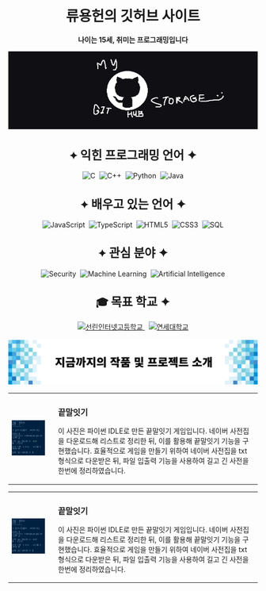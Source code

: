 <h1 align="center">류용헌의 깃허브 사이트</h1>

<p align="center">
  <strong>나이는 15세, 취미는 프로그래밍입니다</strong>
</p>

<div align="center">
  <img src="https://github.com/MiruHeon/Normal-Project/blob/main/%EA%B9%83%ED%97%88%EB%B8%8C%20%EB%A9%94%EC%9D%B8%20%EC%9D%B4%EB%AF%B8%EC%A7%80.png?raw=true" alt="Title Image" width="800px" />
</div>

<h2 align="center">
  ✦ <span style="font-weight:bold; font-size: 24px;">익힌 프로그래밍 언어 ✦</span>
</h2>
<div align="center">
  <img src="https://img.shields.io/badge/C-00599C?style=for-the-badge&logo=c&logoColor=white" alt="C" style="height:32px;" />&nbsp;
  <img src="https://img.shields.io/badge/C++-004482?style=for-the-badge&logo=c%2b%2b&logoColor=white" alt="C++" style="height:32px;" />&nbsp;
  <img src="https://img.shields.io/badge/Python-306998?style=for-the-badge&logo=python&logoColor=FFE873" alt="Python" style="height:32px;" />&nbsp;
  <img src="https://img.shields.io/badge/Java-3C3C3C?style=for-the-badge&logo=java&logoColor=white" alt="Java" style="height:32px;" />
</div>

<h2 align="center">
  ✦ <span style="font-weight:bold; font-size: 24px;">배우고 있는 언어 ✦</span>
</h2>
<div align="center">
  <img src="https://img.shields.io/badge/JavaScript-CFCFCF?style=for-the-badge&logo=javascript&logoColor=000000" alt="JavaScript" style="height:32px;" />&nbsp;
  <img src="https://img.shields.io/badge/TypeScript-3178C6?style=for-the-badge&logo=typescript&logoColor=white" alt="TypeScript" style="height:32px;" />&nbsp;
  <img src="https://img.shields.io/badge/HTML5-4B4B4B?style=for-the-badge&logo=html5&logoColor=white" alt="HTML5" style="height:32px;" />&nbsp;
  <img src="https://img.shields.io/badge/CSS3-2862E9?style=for-the-badge&logo=css3&logoColor=white" alt="CSS3" style="height:32px;" />&nbsp;
  <img src="https://img.shields.io/badge/SQL-2D9CDB?style=for-the-badge&logo=mysql&logoColor=white" alt="SQL" style="height:32px;" />
</div>


<h2 align="center">
  ✦ <span style="font-weight:bold; font-size: 24px;">관심 분야 ✦</span>
</h2>
<div align="center">
  <img src="https://img.shields.io/badge/Security-263238?style=for-the-badge&logo=linux&logoColor=white" alt="Security" style="height:32px;" />&nbsp;
  <img src="https://img.shields.io/badge/Machine Learning-2E3A59?style=for-the-badge&logo=tensorflow&logoColor=white" alt="Machine Learning" style="height:32px;" />&nbsp;
  <img src="https://img.shields.io/badge/AI-0A66C2?style=for-the-badge&logo=openai&logoColor=white" alt="Artificial Intelligence" style="height:32px;" />
</div>

<h2 align="center">
  🎓 <span style="font-weight:bold; font-size: 24px;">목표 학교 ✦</span>
</h2>
<div align="center">
  <a href="https://sunrint.sen.hs.kr/" target="_blank">
    <img src="https://img.shields.io/badge/선린인터넷고등학교-00599C?style=for-the-badge&logo=education&logoColor=white" alt="선린인터넷고등학교" style="height:32px;" />
  </a>
  &nbsp;
  <a href="https://www.yonsei.ac.kr/" target="_blank">
    <img src="https://img.shields.io/badge/연세대학교-003478?style=for-the-badge&logo=academia&logoColor=white" alt="연세대학교" style="height:32px;" />
  </a>
</div>

<br>

<div align="center">
  <img src="https://github.com/MiruHeon/Normal-Project/blob/main/%EA%B9%83%ED%97%88%EB%B8%8C%20%EB%A9%94%EC%9D%B8%20%ED%94%84%EB%A1%9C%ED%95%842.png?raw=true" />
</div>

<div align="center">
  <table>
    <tr>
      <td>
        <img src="https://github.com/MiruHeon/Normal-Project/blob/main/%EA%B9%83%ED%97%88%EB%B8%8C%20%EB%A9%94%EC%9D%B8%20%EC%9D%B4%EB%AF%B8%EC%A7%803.png" alt="추가 이미지" width="300px" />
      </td>
      <td style="padding-left: 20px; text-align: left;">
        <h3>끝말잇기</h3>
        <p>이 사진은 파이썬 IDLE로 만든 끝말잇기 게임입니다. 네이버 사전집을 다운로드해 리스트로 정리한 뒤, 이를 활용해 끝말잇기 기능을 구현했습니다. 효율적으로 게임을 만들기 위하여 네이버 사전집을 txt 형식으로 다운받은 뒤, 파일 입출력 기능을 사용하여 길고 긴 사전을 한번에 정리하였습니다.</p>
      </td>
    </tr>
  </table>
</div>

<div align="center">
  <table>
    <tr>
      <td>
        <img src="https://github.com/MiruHeon/Normal-Project/blob/main/%EA%B9%83%ED%97%88%EB%B8%8C%20%EB%A9%94%EC%9D%B8%20%EC%9D%B4%EB%AF%B8%EC%A7%803.png" alt="추가 이미지" width="300px" />
      </td>
      <td style="padding-left: 20px; text-align: left;">
        <h3>끝말잇기</h3>
        <p>이 사진은 파이썬 IDLE로 만든 끝말잇기 게임입니다. 네이버 사전집을 다운로드해 리스트로 정리한 뒤, 이를 활용해 끝말잇기 기능을 구현했습니다. 효율적으로 게임을 만들기 위하여 네이버 사전집을 txt 형식으로 다운받은 뒤, 파일 입출력 기능을 사용하여 길고 긴 사전을 한번에 정리하였습니다.</p>
      </td>
    </tr>
  </table>
</div>
